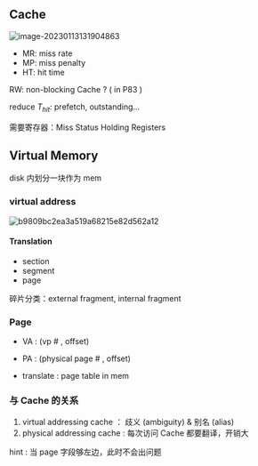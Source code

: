 ## Cache

![image-20230113131904863](D:\Users\JXGuo\OneDrive\studying_materials\computer_related\computer_arch\note_doc\assets\image-20230113131904863.png)



- MR: miss rate
- MP: miss penalty
- HT: hit time



RW: non-blocking Cache ? ( in P83 )

reduce $T_{hit}$: prefetch, outstanding...

需要寄存器：Miss Status Holding Registers





##  Virtual Memory

disk 内划分一块作为 mem

### virtual address

![b9809bc2ea3a519a68215e82d562a12](D:\Users\JXGuo\OneDrive\studying_materials\computer_related\computer_arch\note_doc\assets\b9809bc2ea3a519a68215e82d562a12.jpg)

#### Translation

- section
- segment
- page



碎片分类：external fragment, internal fragment



### Page

- VA : (vp # , offset)

- PA : (physical page # , offset)

- translate : page table in mem



### 与 Cache 的关系

1. virtual addressing cache ： 歧义 (ambiguity) & 别名 (alias)  
2. physical addressing cache : 每次访问 Cache 都要翻译，开销大

hint : 当 page 字段够左边，此时不会出问题